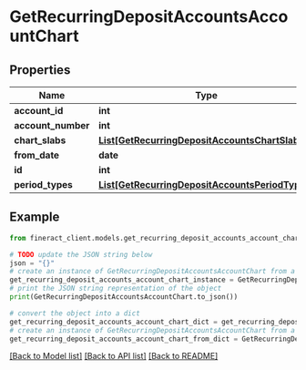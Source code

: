 # GetRecurringDepositAccountsAccountChart


## Properties

Name | Type | Description | Notes
------------ | ------------- | ------------- | -------------
**account_id** | **int** |  | [optional] 
**account_number** | **int** |  | [optional] 
**chart_slabs** | [**List[GetRecurringDepositAccountsChartSlabs]**](GetRecurringDepositAccountsChartSlabs.md) |  | [optional] 
**from_date** | **date** |  | [optional] 
**id** | **int** |  | [optional] 
**period_types** | [**List[GetRecurringDepositAccountsPeriodTypes]**](GetRecurringDepositAccountsPeriodTypes.md) |  | [optional] 

## Example

```python
from fineract_client.models.get_recurring_deposit_accounts_account_chart import GetRecurringDepositAccountsAccountChart

# TODO update the JSON string below
json = "{}"
# create an instance of GetRecurringDepositAccountsAccountChart from a JSON string
get_recurring_deposit_accounts_account_chart_instance = GetRecurringDepositAccountsAccountChart.from_json(json)
# print the JSON string representation of the object
print(GetRecurringDepositAccountsAccountChart.to_json())

# convert the object into a dict
get_recurring_deposit_accounts_account_chart_dict = get_recurring_deposit_accounts_account_chart_instance.to_dict()
# create an instance of GetRecurringDepositAccountsAccountChart from a dict
get_recurring_deposit_accounts_account_chart_from_dict = GetRecurringDepositAccountsAccountChart.from_dict(get_recurring_deposit_accounts_account_chart_dict)
```
[[Back to Model list]](../README.md#documentation-for-models) [[Back to API list]](../README.md#documentation-for-api-endpoints) [[Back to README]](../README.md)


